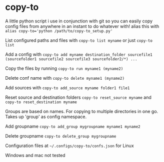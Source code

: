 # copy-to

A little python script i use in conjunction with git so you can easily copy config files from anywhere in an instant to do whatever with!
alias this with `alias copy-to='python /path/to/copy-to_setup.py'`

List configured paths and files with `copy-to list myname` 
or just `copy-to list`

Add a config with `copy-to add myname destination_folder sourcefile1 (sourcefolder1 sourcefile2 sourcefile3 sourcefolder2/*) ...`

Copy the files by running `copy-to run myname1 (myname2)`

Delete conf name with `copy-to delete myname1 (myname2)`

Add sources with `copy-to add_source myname folder1 file1`

Reset source and destination folders
`copy-to reset_source myname`
and
`copy-to reset_destination myname`

Groups are based on names. For copying to multiple directories in one go.
Takes up 'group' as config namespace.

Add groupname
`copy-to add_group mygroupname myname1 myname2`

Delete groupname
`copy-to delete_group mygroupname`


Configuration files at `~/.configs/copy-to/confs.json` for Linux 

Windows and mac not tested
